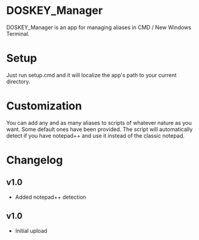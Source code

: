 # DOSKEY_Manager

DOSKEY_Manager is an app for managing aliases in CMD / New Windows Terminal.

# Setup
Just run setup.cmd and it will localize the app's path to your current directory.

# Customization
You can add any and as many aliases to scripts of whatever nature as you want.
Some default ones have been provided.
The script will automatically detect if you have notepad++ and use it instead of the classic notepad.

# Changelog
## v1.0
+ Added notepad++ detection
## v1.0
- Initial upload
